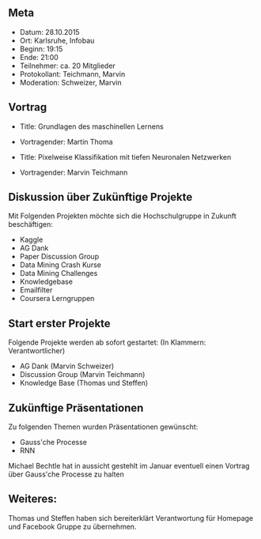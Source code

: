 ## Meta
* Datum: 28.10.2015
* Ort: Karlsruhe, Infobau
* Beginn: 19:15
* Ende: 21:00
* Teilnehmer: ca. 20 Mitglieder
* Protokollant: Teichmann, Marvin
* Moderation: Schweizer, Marvin

## Vortrag

* Title: Grundlagen des maschinellen Lernens
* Vortragender: Martin Thoma

* Title: Pixelweise Klassifikation mit tiefen Neuronalen Netzwerken
* Vortragender: Marvin Teichmann

## Diskussion über Zukünftige Projekte

Mit Folgenden Projekten möchte sich die Hochschulgruppe in Zukunft beschäftigen:

* Kaggle
* AG Dank
* Paper Discussion Group
* Data Mining Crash Kurse
* Data Mining Challenges
* Knowledgebase 
* Emailfilter
* Coursera Lerngruppen

## Start erster Projekte

Folgende Projekte werden ab sofort gestartet: (In Klammern: Verantwortlicher)

* AG Dank (Marvin Schweizer)
* Discussion Group (Marvin Teichmann)
* Knowledge Base (Thomas und Steffen)

## Zukünftige Präsentationen

Zu folgenden Themen wurden Präsentationen gewünscht:

* Gauss'che Processe
* RNN

Michael Bechtle hat in aussicht gestehlt im Januar eventuell einen Vortrag über Gauss'che Processe zu halten

## Weiteres:

Thomas und Steffen haben sich bereiterklärt Verantwortung für Homepage und Facebook Gruppe zu übernehmen.



